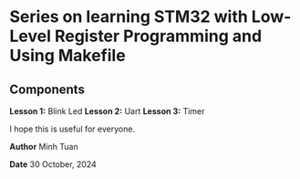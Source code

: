 # Series on learning STM32 with Low-Level Register Programming and Using Makefile

## Components
**Lesson 1:** Blink Led
**Lesson 2:** Uart
**Lesson 3:** Timer

I hope this is useful for everyone.

**Author** Minh Tuan

**Date** 30 October, 2024